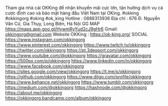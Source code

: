 Tham gia nhà cái OKKing để nhận khuyến mãi cực lớn, tận hưởng dịch vụ cá cược đỉnh cao và bảo mật hàng đầu Việt Nam tại OKing.
#okking #okkingorg #oking #ok_king
Hotline : 0888313936
Địa chỉ : 676 Đ. Nguyễn Văn Cừ, Gia Thụy, Long Biên, Hà Nội
GG MAP https://maps.app.goo.gl/HywmRyYud2cJ9gHr6
Gmail: okkingorg@gmail.com
Website OKKing : https://ok-king.org/
SOCIAL
https://www.instagram.com/okkingorg
https://www.pinterest.com/okkingorg
https://www.twitch.tv/okkingorg
https://twitter.com/okkingorg
https://pt.3dexport.com/okkingorg
https://www.youtube.com/@okkingorg
https://gravatar.com/okkingorg
https://500px.com/p/okkingorg
https://www.linkedin.com/in/okkingorg
https://www.facebook.com/okkingorg
https://sites.google.com/view/okkingorg
https://t.me/s/okkingorg
https://github.com/okkingorg
https://www.diigo.com/profile/okkingorg
https://www.behance.net/okkingorg
https://www.tumblr.com/okkingorg
https://medium.com/@okkingorg
https://hashnode.com/@okkingorg
https://about.me/okkingorg
https://okkingorg.bandcamp.com/album/okkingorg
